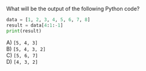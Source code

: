 What will be the output of the following Python code?

```python
data = [1, 2, 3, 4, 5, 6, 7, 8]
result = data[4:1:-1]
print(result)
```

A) `[5, 4, 3]`  
B) `[5, 4, 3, 2]`  
C) `[5, 6, 7]`  
D) `[4, 3, 2]`

<!-- ANSWER: A -->